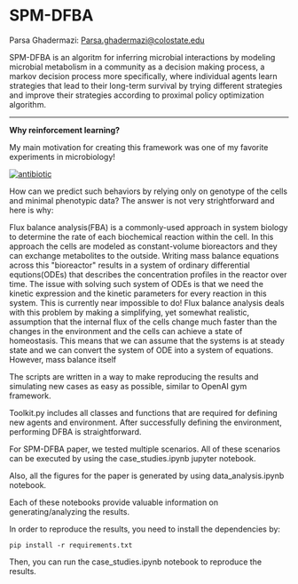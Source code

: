 # SPM-DFBA

Parsa Ghadermazi: Parsa.ghadermazi@colostate.edu

SPM-DFBA is an algoritm for inferring microbial interactions by modeling microbial metabolism in a community as a decision making process, a markov decision process more specifically, where individual agents learn strategies that lead to their long-term survival by trying different strategies and improve their strategies according to proximal policy optimization algorithm.

------------
**Why reinforcement learning?**

My main motivation for creating this framework was one of my favorite experiments in microbiology!

[![antibiotic](https://img.youtube.com/vi/plVk4NVIUh8/0.jpg)](https://youtu.be/plVk4NVIUh8)

How can we predict such behaviors by relying only on genotype of the cells and minimal phenotypic data? The answer is not very strightforward and here is why:

Flux balance analysis(FBA) is a commonly-used approach in system biology to determine the rate of each biochemical reaction within the cell. In this approach the cells are modeled as constant-volume bioreactors and they can exchange metabolites to the outside. Writing mass balance equations across this "bioreactor" results in a system of ordinary differential equtions(ODEs) that describes the concentration profiles in the reactor over time. The issue with solving such system of ODEs is that we need the kinetic expression and the kinetic parameters for every reaction in this system. This is currently near impossible to do! Flux balance analysis deals with this problem by making a simplifying, yet somewhat realistic, assumption that the internal flux of the cells change much faster than the changes in the environment and the cells can achieve a state of homeostasis. This means that we can assume that the systems is at steady state and we can convert the system of ODE into a system of equations. However, mass balance itself 


The scripts are written in a way to make reproducing the results and simulating new cases as easy as possible, similar to OpenAI gym framework. 

Toolkit.py includes all classes and functions that are required for defining new agents and environment. After successfully defining the environment, performing DFBA is straightforward. 

For SPM-DFBA paper, we tested multiple scenarios. All of these scenarios can be executed by using the case_studies.ipynb jupyter notebook. 

Also, all the figures for the paper is generated by using data_analysis.ipynb notebook. 

Each of these notebooks provide valuable information on generating/analyzing the results.

In order to reproduce the results, you need to install the dependencies by:

```
pip install -r requirements.txt

```

Then, you can run the case_studies.ipynb notebook to reproduce the results.


